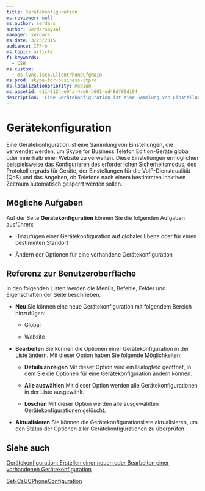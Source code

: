 ```yaml
---
title: Gerätekonfiguration
ms.reviewer: null
ms.author: serdars
author: SerdarSoysal
manager: serdars
ms.date: 3/23/2015
audience: ITPro
ms.topic: article
f1.keywords:
  - CSH
ms.custom:
  - ms.lync.lscp.ClientPhoneCfgMain
ms.prod: skype-for-business-itpro
ms.localizationpriority: medium
ms.assetid: e1148124-e04a-4ae6-b601-ed48df69d194
description: 'Eine Gerätekonfiguration ist eine Sammlung von Einstellungen, die verwendet werden, um Skype for Business Telefon Edition-Geräte global oder innerhalb einer Website zu verwalten. Diese Einstellungen ermöglichen beispielsweise das Konfigurieren des erforderlichen Sicherheitsmodus, des Protokolliergrads für Geräte, der Einstellungen für die VoIP-Dienstqualität (QoS) und das Angeben, ob Telefone nach einem bestimmten inaktiven Zeitraum automatisch gesperrt werden sollen.'
---
```


# <a name="device-configuration"></a>Gerätekonfiguration
 
Eine Gerätekonfiguration ist eine Sammlung von Einstellungen, die verwendet werden, um Skype for Business Telefon Edition-Geräte global oder innerhalb einer Website zu verwalten. Diese Einstellungen ermöglichen beispielsweise das Konfigurieren des erforderlichen Sicherheitsmodus, des Protokolliergrads für Geräte, der Einstellungen für die VoIP-Dienstqualität (QoS) und das Angeben, ob Telefone nach einem bestimmten inaktiven Zeitraum automatisch gesperrt werden sollen. 
  
## <a name="tasks-you-can-perform"></a>Mögliche Aufgaben

Auf der Seite **Gerätekonfiguration** können Sie die folgenden Aufgaben ausführen:
  
- Hinzufügen einer Gerätekonfiguration auf globaler Ebene oder für einen bestimmten Standort
    
- Ändern der Optionen für eine vorhandene Gerätekonfiguration
    
## <a name="ui-reference"></a>Referenz zur Benutzeroberfläche

In den folgenden Listen werden die Menüs, Befehle, Felder und Eigenschaften der Seite beschrieben.
  
- **Neu** Sie können eine neue Gerätekonfiguration mit folgendem Bereich hinzufügen:
    
  - Global
    
  - Website
    
- **Bearbeiten** Sie können die Optionen einer Gerätekonfiguration in der Liste ändern. Mit dieser Option haben Sie folgende Möglichkeiten:
    
  - **Details anzeigen** Mit dieser Option wird ein Dialogfeld geöffnet, in dem Sie die Optionen für eine Gerätekonfiguration ändern können.
    
  - **Alle auswählen** Mit dieser Option werden alle Gerätekonfigurationen in der Liste ausgewählt.
    
  - **Löschen** Mit dieser Option werden alle ausgewählten Gerätekonfigurationen gelöscht.
    
- **Aktualisieren** Sie können die Gerätekonfigurationsliste aktualisieren, um den Status der Optionen aller Gerätekonfigurationen zu überprüfen.
    
## <a name="see-also"></a>Siehe auch

[Gerätekonfiguration: Erstellen einer neuen oder Bearbeiten einer vorhandenen Gerätekonfiguration](device-configuration-create-new-or-edit-existing.md)

[Set-CsUCPhoneConfiguration](/powershell/module/skype/set-csucphoneconfiguration?view=skype-ps)